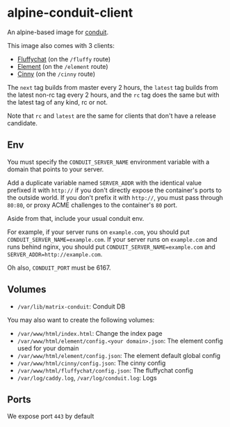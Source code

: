 # alpine-conduit-client

An alpine-based image for [conduit](https://conduit.rs).

This image also comes with 3 clients:

- [Fluffychat](https://fluffychat.im/) (on the `/fluffy` route)
- [Element](https://element.io/) (on the `/element` route)
- [Cinny](https://cinny.in/) (on the `/cinny` route)

The `next` tag builds from master every 2 hours, the `latest` tag builds from the latest non-rc tag every 2 hours, and the `rc` tag does the same but with the latest tag of any kind, rc or not.

Note that `rc` and `latest` are the same for clients that don't have a release candidate.

## Env

You must specify the `CONDUIT_SERVER_NAME` environment variable with a domain that points to your server.

Add a duplicate variable named `SERVER_ADDR` with the identical value prefixed it with `http://` if you don't directly expose the container's ports to the outside world. If you don't prefix it with `http://`, you must pass through `80:80`, or proxy ACME challenges to the container's `80` port.

Aside from that, include your usual conduit env.

For example, if your server runs on `example.com`, you should put `CONDUIT_SERVER_NAME=example.com`. If your server runs on `example.com` and runs behind nginx, you should put `CONDUIT_SERVER_NAME=example.com` and `SERVER_ADDR=http://example.com`.

Oh also, `CONDUIT_PORT` must be 6167.

## Volumes

- `/var/lib/matrix-conduit`: Conduit DB

You may also want to create the following volumes:

- `/var/www/html/index.html`: Change the index page
- `/var/www/html/element/config.<your domain>.json`: The element config used for your domain
- `/var/www/html/element/config.json`: The element default global config
- `/var/www/html/cinny/config.json`: The cinny config
- `/var/www/html/fluffychat/config.json`: The fluffychat config
- `/var/log/caddy.log`, `/var/log/conduit.log`: Logs

## Ports

We expose port `443` by default
